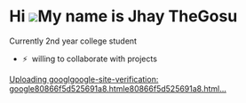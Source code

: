 Hi ![](https://user-images.githubusercontent.com/18350557/176309783-0785949b-9127-417c-8b55-ab5a4333674e.gif)My name is Jhay TheGosu
=====================================================================================================================================

Currently 2nd year college student
*   ⚡  willing to collaborate with projects

                    
[Uploading googlgoogle-site-verification: google80866f5d525691a8.htmle80866f5d525691a8.html…]()
